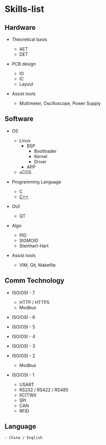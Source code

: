 # Skills-list

## Hardware
- Theoretical basis
	- AET
	- DET

- PCB design
	- IO
	- IC
	- Layout

- Assist tools
	- Multimeter, Oscilloscope, Power Supply

## Software
- OS
	- Linux
		- BSP
			- Bootloader
			- Kernel
			- Driver
		- APP
	- uCOS
	
- Programming Language
	- C 
	- [C++](https://github.com/Jim-CodeHub/Skills-list/tree/master/doc/C++.md)

- GUI
	- QT

- Algo
	- PID
	- SIGMOID
	- Steinhart-Hart

- Assist tools
	- VIM, Git, Makefile

## Comm Technology
- ISO/OSI - 7
	- HTTP / HTTPS
	- Modbus

- ISO/OSI - 6

- ISO/OSI - 5

- ISO/OSI - 4

- ISO/OSI - 3

- ISO/OSI - 2
	- Modbus

- ISO/OSI - 1
	- USART
	- RS232 / RS422 / RS485
	- IIC(TWI)
	- SPI
	- CAN
	- RFID

## Language
	- China / English



